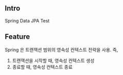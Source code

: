 ## Intro

Spring Data JPA Test

## Feature

Spring 은 트랜잭션 범위의 영속성 컨텍스트 전략을 사용. 즉,

1. 트랜잭션을 시작할 때, 영속성 컨텍스트 생성
2. 종료할 때, 영속성 컨텍스트 종료
